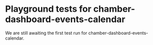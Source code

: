 # Playground tests for chamber-dashboard-events-calendar
We are still awaiting the first test run for chamber-dashboard-events-calendar.
